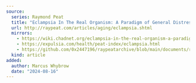 ```yaml
---
source:
  series: Raymond Peat
  title: "Eclampsia In The Real Organism: A Paradigm of General Distress Applicable In Infants, Adults, etc."
  url: http://raypeat.com/articles/aging/eclampsia.shtml
  mirrors:
    - https://wiki.chadnet.org/eclampsia-in-the-real-organism-a-paradigm-of-general-distress-applicable-in-infants-adults-etc
    - https://expulsia.com/health/peat-index/eclampsia.html
    - https://github.com/0x2447196/raypeatarchive/blob/main/documents/raypeat.com/eclampsia.md
  kind: article 
added:
  author: Marcus Whybrow
  date: "2024-08-16"
---
```

